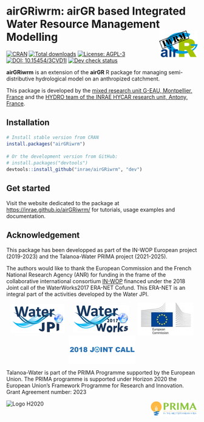 
<!-- README.md is generated from README.Rmd. Please edit that file -->

# airGRiwrm: airGR based Integrated Water Resource Management Modelling <img src="man/figures/logo.png" align="right" width="20%"/>

<!-- badges: start -->

[![CRAN](https://www.r-pkg.org/badges/version-ago/airGRiwrm)](https://cran.r-project.org/package=airGRiwrm)
[![Total
downloads](https://cranlogs.r-pkg.org/badges/grand-total/airGRiwrm)](https://cran.r-project.org/package=airGRiwrm)
[![License:
AGPL-3](https://img.shields.io/badge/license-AGPL--3-orange.svg)](https://cran.r-project.org/web/licenses/AGPL-3)
[![DOI:
10.15454/3CVD1I](https://img.shields.io/badge/doi-10.15454%2F3CVD1I-purple)](https://doi.org/10.15454/3CVD1I)
[![Dev check
status](https://gitlab.irstea.fr/in-wop/airGRiwrm/badges/dev/pipeline.svg)](https://gitlab.irstea.fr/in-wop/airGRiwrm/-/pipelines)
<!-- badges: end -->

**airGRiwrm** is an extension of the **airGR** R package for managing
semi-distributive hydrological model on an anthropized catchment.

This package is developed by the [mixed research unit G-EAU,
Montpellier, France](https://g-eau.fr/index.php/en/) and the [HYDRO team
of the INRAE HYCAR research unit, Antony,
France](https://webgr.inrae.fr/eng).

## Installation

``` r
# Install stable version from CRAN
install.packages("airGRiwrm")

# Or the development version from GitHub:
# install.packages("devtools")
devtools::install_github("inrae/airGRiwrm", "dev")
```

## Get started

Visit the website dedicated to the package at
<https://inrae.github.io/airGRiwrm/> for tutorials, usage examples and
documentation.

## Acknowledgement

This package has been developped as part of the IN-WOP European project
(2019-2023) and the Talanoa-Water PRIMA project (2021-2025).

The authors would like to thank the European Commission and the French
National Research Agency (ANR) for funding in the frame of the
collaborative international consortium
[IN-WOP](http://www.waterjpi.eu/joint-calls/joint-call-2018-waterworks-2017/booklet/in-wop)
financed under the 2018 Joint call of the WaterWorks2017 ERA-NET Cofund.
This ERA-NET is an integral part of the activities developed by the
Water JPI.

<p style="display: flex; flex-wrap: wrap; justify-content: space-around; align-items: center;">
<img src="man/figures/logo_water_jpi.png" alt="Water JPI"/>
<img src="man/figures/logo_water_works_2017.png" alt="Water Works 2017"/>
<img src="man/figures/logo_european_commission.jpg" alt="European Commission"/>
<img src="man/figures/logo_2018_joint_call.png" alt="2018 Joint call"/>
</p>

Talanoa-Water is part of the PRIMA Programme supported by the European
Union. The PRIMA programme is supported under Horizon 2020 the European
Union’s Framework Programme for Research and Innovation. Grant Agreement
number: 2023

<p style="display: flex; justify-content: space-between;">
<img src="https://upload.wikimedia.org/wikipedia/commons/2/29/Horizon_2020_Logo.png" alt="Logo H2020" width="25%"/>
<img src="man/figures/logo_prima.png" alt="Logo PRIMA"  width="25%"/>
</p>
